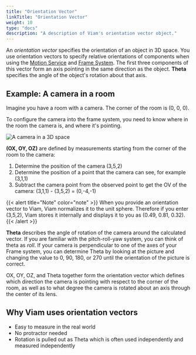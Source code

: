 ```yaml
---
title: "Orientation Vector"
linkTitle: "Orientation Vector"
weight: 10
type: "docs"
description: "A description of Viam's orientation vector object."
---
```


An _orientation vector_ specifies the orientation of an object in 3D space.
You use orientation vectors to specify relative orientations of components when using the [Motion Service](../../services/motion/) and [Frame System](../../services/frame-system/).
The first three components of this vector form an axis pointing in the same direction as the object.
**Theta** specifies the angle of the object's rotation about that axis.

## Example: A camera in a room

Imagine you have a room with a camera.
The corner of the room is (0, 0, 0).

To configure the camera into the frame system, you need to know where in the room the camera is, and where it's pointing.

![A camera in a 3D space](../img/vector/orientation-vector-camera.png)

**(OX, OY, OZ)** are defined by measurements starting from the corner of the room to the camera:

1. Determine the position of the camera (3,5,2)
2. Determine the position of a point that the camera can see, for example (3,1,1)
3. Subtract the camera point from the observed point to get the OV of the camera: (3,1,1) - (3,5,2) = (0,-4,-1)

{{< alert title="Note" color="note" >}}
When you provide an orientation vector to Viam, Viam normalizes it to the unit sphere.
Therefore if you enter (3,5,2), Viam stores it internally and displays it to you as (0.49, 0.81, 0.32).
{{< /alert >}}

**Theta** describes the angle of rotation of the camera around the calculated vector.
If you are familiar with the pitch-roll-yaw system, you can think of theta as _roll_.
If your camera is perpendicular to one of the axes of your Frame system,
you can determine Theta by looking at the picture and changing the value to 0, 90, 180, or 270 until the orientation of the picture is correct.

 OX, OY, OZ, and Theta together form the orientation vector which defines which direction the camera is pointing with respect to the corner of the room, as well as to what degree the camera is rotated about an axis through the center of its lens.

## Why Viam uses orientation vectors

- Easy to measure in the real world
- No protractor needed
- Rotation is pulled out as Theta which is often used independently and measured independently
